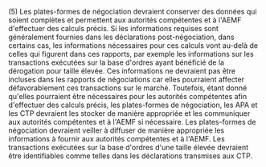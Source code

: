 (5) Les plates-formes de négociation devraient conserver des données qui soient complètes et permettent aux autorités compétentes et à l'AEMF d'effectuer des calculs précis. Si les informations requises sont généralement fournies dans les déclarations post-négociation, dans certains cas, les informations nécessaires pour ces calculs vont au-delà de celles qui figurent dans ces rapports, par exemple les informations sur les transactions exécutées sur la base d'ordres ayant bénéficié de la dérogation pour taille élevée. Ces informations ne devraient pas être incluses dans les rapports de négociations car elles pourraient affecter défavorablement ces transactions sur le marché. Toutefois, étant donné qu'elles pourraient être nécessaires pour les autorités compétentes afin d'effectuer des calculs précis, les plates-formes de négociation, les APA et les CTP devraient les stocker de manière appropriée et les communiquer aux autorités compétentes et à l'AEMF si nécessaire. Les plates-formes de négociation devraient veiller à diffuser de manière appropriée les informations à fournir aux autorités compétentes et à l'AEMF. Les transactions exécutées sur la base d'ordres d'une taille élevée devraient être identifiables comme telles dans les déclarations transmises aux CTP.
